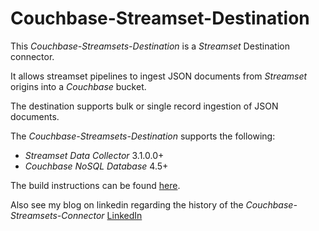 # Couchbase-Streamset-Destination

This *Couchbase-Streamsets-Destination* is a *Streamset* Destination connector.

It allows streamset pipelines to ingest JSON documents from *Streamset* origins into a *Couchbase* bucket.

The destination supports bulk or single record ingestion of JSON documents.

The *Couchbase-Streamsets-Destination* supports the following:

- *Streamset Data Collector* 3.1.0.0+
- *Couchbase NoSQL Database* 4.5+

The build instructions can be found [here](https://github.com/nicholasc69/Couchbase-Streamsets-Destination/blob/master/BUILD.md).

Also see my blog on linkedin regarding the history of the *Couchbase-Streamsets-Connector*
[LinkedIn](https://www.linkedin.com/pulse/ingesting-data-couchbase-nosql-database-using-nick-cadenhead)
